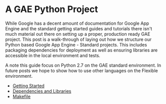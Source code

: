 A GAE Python Project
====================


While Google has a decent amount of documentation for Google App Engine and the standard getting started guides and tutorials there isn't much material out there on setting up a proper, production ready GAE project. This post is a walk-through of laying out how we structure our Python based Google App Engine - Standard projects. This includes packaging dependencies for deployment as well as ensuring libraries are accessible in the local environment and tests. 

A note this guide focus on Python 2.7 on the GAE standard environment. In future posts we hope to show how to use other languages on the Flexible environment.

- [Getting Started](start.md)
- [Dependencies and Libraries](dependencies.md)
- [Makefile](make.md)
